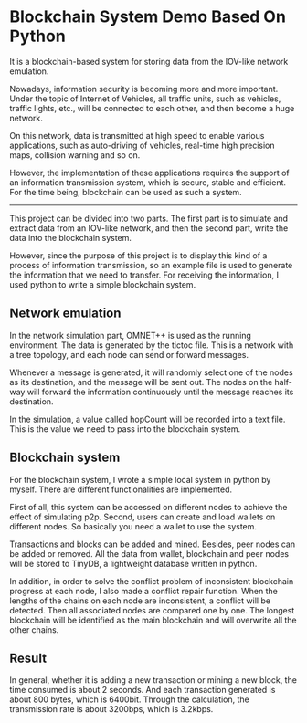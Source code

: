 # Blockchain System Demo Based On Python

It is a blockchain-based system for storing data from the IOV-like network emulation.

Nowadays, information security is becoming more and more important. Under the topic of Internet of Vehicles, all traffic units, such as vehicles, traffic lights, etc., will be connected to each other, and then become a huge network.

On this network, data is transmitted at high speed to enable various applications, such as auto-driving of vehicles, real-time high precision maps, collision warning and so on.

However, the implementation of these applications requires the support of an information transmission system, which is secure, stable and efficient. For the time being, blockchain can be used as such a system.

----

This project can be divided into two parts. The first part is to simulate and extract data from an IOV-like network, and then the second part, write the data into the blockchain system.

However, since the purpose of this project is to display this kind of a process of information transmission, so an example file is used to generate the information that we need to transfer. For receiving the information, I used python to write a simple blockchain system.

## Network emulation
In the network simulation part, OMNET++ is used as the running environment. The data is generated by the tictoc file. This is a network with a tree topology, and each node can send or forward messages.

Whenever a message is generated, it will randomly select one of the nodes as its destination, and the message will be sent out. The nodes on the half-way will forward the information continuously until the message reaches its destination.

In the simulation, a value called hopCount will be recorded into a text file. This is the value we need to pass into the blockchain system.

## Blockchain system
For the blockchain system, I wrote a simple local system in python by myself. There are different functionalities are implemented.

First of all, this system can be accessed on different nodes to achieve the effect of simulating p2p. Second, users can create and load wallets on different nodes. So basically you need a wallet to use the system.

Transactions and blocks can be added and mined. Besides, peer nodes can be added or removed. All the data from wallet, blockchain and peer nodes will be stored to TinyDB, a lightweight database written in python.

In addition, in order to solve the conflict problem of inconsistent blockchain progress at each node, I also made a conflict repair function. When the lengths of the chains on each node are inconsistent, a conflict will be detected. Then all associated nodes are compared one by one. The longest blockchain will be identified as the main blockchain and will overwrite all the other chains.

## Result
In general, whether it is adding a new transaction or mining a new block, the time consumed is about 2 seconds. And each transaction generated is about 800 bytes, which is 6400bit. Through the calculation, the transmission rate is about 3200bps, which is 3.2kbps.

